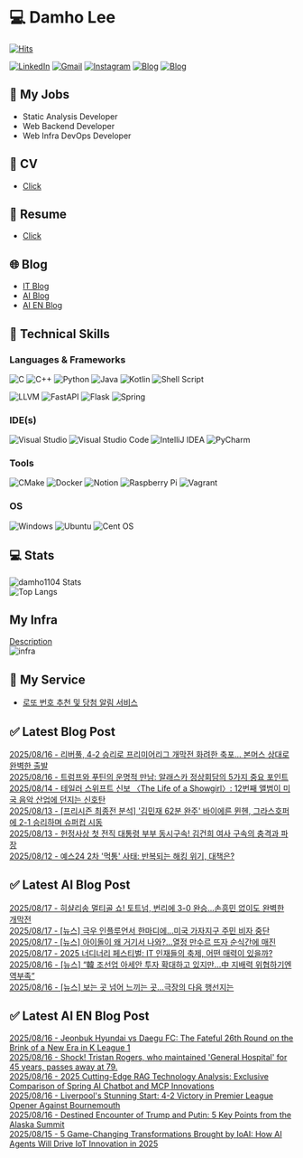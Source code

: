 
# 💻 Damho Lee

[![Hits](https://hits.seeyoufarm.com/api/count/incr/badge.svg?url=https%3A%2F%2Fgithub.com%2Fdamho1104&count_bg=%233D9CC8&title_bg=%23555555&icon=&icon_color=%23E7E7E7&title=hits&edge_flat=false)](https://hits.seeyoufarm.com)  

[![LinkedIn](https://img.shields.io/badge/Linkedin-%230077B5.svg?style=flat&logo=linkedin&logoColor=white)](https://www.linkedin.com/in/damho1104/)
[![Gmail](https://img.shields.io/badge/Gmail-D14836?style=flat&logo=gmail&logoColor=white)](mailto:damho1104@gmail.com)
[![Instagram](https://img.shields.io/badge/Instargram-%23E4405F.svg?style=flat&logo=Instagram&logoColor=white)](https://www.instagram.com/damho1104/)
[![Blog](https://img.shields.io/badge/Blog-%23000000.svg?style=flat&logo=Tistory&logoColor=white)](https://dmomo.co.kr/)
[![Blog](https://img.shields.io/badge/Blog-%23000000.svg?style=flat&logo=WordPress&logoColor=white)](https://blog.ai.dmomo.co.kr/)

## 📃 My Jobs
- Static Analysis Developer
- Web Backend Developer
- Web Infra DevOps Developer

## 📰 CV
- [Click](https://resume.dmomo.net/damho.lee/resume)  

## 📘 Resume
- [Click](https://damho1104.notion.site/8af3191b9815406d95708d9a0cea5a9e)  

## 🌐 Blog
- [IT Blog](https://dmomo.co.kr/)
- [AI Blog](https://blog.ai.dmomo.co.kr/)
- [AI EN Blog](https://ai.trend.dmomo.co.kr/)

## 💪 Technical Skills
### Languages & Frameworks
![C](https://img.shields.io/badge/c-%2300599C.svg?style=flat&logo=c&logoColor=white)
![C++](https://img.shields.io/badge/c++-%2300599C.svg?style=flat&logo=c%2B%2B&logoColor=white)
![Python](https://img.shields.io/badge/Python-3776AB.svg?&style=flat&logo=Python&logoColor=white)
![Java](https://img.shields.io/badge/java-%23ED8B00.svg?style=flat&logo=openjdk&logoColor=white)
![Kotlin](https://img.shields.io/badge/Kotlin-%237F52FF.svg?style=flat&logo=Kotlin&logoColor=white)
![Shell Script](https://img.shields.io/badge/Shell_script-%23121011.svg?style=flat&logo=gnu-bash&logoColor=white)  
  
![LLVM](https://img.shields.io/badge/LLVM/Clang-000B1D.svg?&style=flat&logo=LLVM&logoColor=white)
![FastAPI](https://img.shields.io/badge/FastAPI-005571?style=flat&logo=fastapi)
![Flask](https://img.shields.io/badge/Flask-%23000.svg?style=flat&logo=flask&logoColor=white)
![Spring](https://img.shields.io/badge/Springboot-%236DB33F.svg?style=flat&logo=spring&logoColor=white)
  
  
### IDE(s)
![Visual Studio](https://img.shields.io/badge/Visual%20Studio-5C2D91.svg?style=flat&logo=visual-studio&logoColor=white) 
![Visual Studio Code](https://img.shields.io/badge/Visual%20Studio%20Code-0078d7.svg?style=flat&logo=visual-studio-code&logoColor=white)
![IntelliJ IDEA](https://img.shields.io/badge/IntelliJIDEA-000000.svg?style=flat&logo=intellij-idea&logoColor=white) 
![PyCharm](https://img.shields.io/badge/PyCharm-143?style=flat&logo=pycharm&logoColor=black&color=black&labelColor=green) 


### Tools
![CMake](https://img.shields.io/badge/CMake-%23008FBA.svg?style=flat&logo=cmake&logoColor=white)
![Docker](https://img.shields.io/badge/docker-%230db7ed.svg?style=flat&logo=docker&logoColor=white)
![Notion](https://img.shields.io/badge/Notion-%23000000.svg?style=flat&logo=notion&logoColor=white)
![Raspberry Pi](https://img.shields.io/badge/-RaspberryPi-C51A4A?style=flat&logo=Raspberry-Pi)
![Vagrant](https://img.shields.io/badge/Vagrant-%231563FF.svg?style=flat&logo=vagrant&logoColor=white)


### OS
![Windows](https://img.shields.io/badge/Windows-0078D6?style=flat&logo=windows&logoColor=white)
![Ubuntu](https://img.shields.io/badge/Ubuntu-E95420?style=flat&logo=ubuntu&logoColor=white)
![Cent OS](https://img.shields.io/badge/Cent%20OS-002260?style=flat&logo=centos&logoColor=F0F0F0)


## :computer: Stats
![damho1104 Stats](https://github-readme-stats.vercel.app/api?username=damho1104&hide=issues&show_icons=true&show=prs_merged,prs_merged_percentage&theme=chartreuse-dark)  
![Top Langs](https://github-readme-stats.vercel.app/api/top-langs/?username=damho1104&layout=compact&theme=chartreuse-dark)


## My Infra
[Description](https://dmomo.co.kr/444)  
![infra](https://nextcloud.dmomo.net/apps/files_sharing/publicpreview/EtWDB9RaEXyf4FT?file=/&fileId=142416&x=6016&y=3384&a=true&etag=eee0bc0c4308201c786211582fdbc678)  





## 📣 My Service
- [로또 번호 추천 및 당첨 알림 서비스](https://lotto.dmomo.co.kr/)  


## ✅ Latest Blog Post

[2025/08/16 - 리버풀, 4-2 승리로 프리미어리그 개막전 화려한 축포... 본머스 상대로 완벽한 출발](https://dmomo.co.kr/641) <br/>
[2025/08/16 - 트럼프와 푸틴의 운명적 만남: 알래스카 정상회담의 5가지 중요 포인트](https://dmomo.co.kr/640) <br/>
[2025/08/14 - 테일러 스위프트 신보 〈The Life of a Showgirl〉: 12번째 앨범이 미국 음악 산업에 던지는 신호탄](https://dmomo.co.kr/639) <br/>
[2025/08/13 - [프리시즌 최종전 분석] '김민재 62분 완주' 바이에른 뮌헨, 그라스호퍼에 2-1 승리하며 슈퍼컵 시동](https://dmomo.co.kr/638) <br/>
[2025/08/13 - 헌정사상 첫 전직 대통령 부부 동시구속! 김건희 여사 구속의 충격과 파장](https://dmomo.co.kr/637) <br/>
[2025/08/12 - 예스24 2차 '먹통' 사태: 반복되는 해킹 위기, 대책은?](https://dmomo.co.kr/636) <br/>

## ✅ Latest AI Blog Post
[2025/08/17 - 히샬리송 멀티골 쇼! 토트넘, 번리에 3-0 완승…손흥민 없이도 완벽한 개막전](https://blog.ai.dmomo.co.kr/trend/8178) <br/>
[2025/08/17 - [뉴스] 극우 인플루언서 한마디에…미국 가자지구 주민 비자 중단](https://blog.ai.dmomo.co.kr/news/8173) <br/>
[2025/08/17 - [뉴스] 아이돌이 왜 거기서 나와?…열정 만수르 뜨자 순식간에 매진](https://blog.ai.dmomo.co.kr/news/8170) <br/>
[2025/08/17 - 2025 너디너리 페스티벌: IT 인재들의 축제, 어떤 매력이 있을까?](https://blog.ai.dmomo.co.kr/ai/8167) <br/>
[2025/08/16 - [뉴스] “韓 조선업 아세안 투자 확대하고 있지만…中 지배력 위협하기엔 역부족”](https://blog.ai.dmomo.co.kr/news/8164) <br/>
[2025/08/16 - [뉴스] 보는 곳 넘어 느끼는 곳…극장의 다음 행선지는](https://blog.ai.dmomo.co.kr/news/8161) <br/>

## ✅ Latest AI EN Blog Post
[2025/08/16 - Jeonbuk Hyundai vs Daegu FC: The Fateful 26th Round on the Brink of a New Era in K League 1](https://ai.trend.dmomo.co.kr/2025/08/jeonbuk-hyundai-vs-daegu-fc-fateful.html) <br/>
[2025/08/16 - Shock! Tristan Rogers, who maintained 'General Hospital' for 45 years, passes away at 79.](https://ai.trend.dmomo.co.kr/2025/08/shock-tristan-rogers-who-maintained.html) <br/>
[2025/08/16 - 2025 Cutting-Edge RAG Technology Analysis: Exclusive Comparison of Spring AI Chatbot and MCP Innovations](https://ai.trend.dmomo.co.kr/2025/08/2025-cutting-edge-rag-technology.html) <br/>
[2025/08/16 - Liverpool's Stunning Start: 4-2 Victory in Premier League Opener Against Bournemouth](https://ai.trend.dmomo.co.kr/2025/08/liverpools-stunning-start-4-2-victory.html) <br/>
[2025/08/16 - Destined Encounter of Trump and Putin: 5 Key Points from the Alaska Summit](https://ai.trend.dmomo.co.kr/2025/08/destined-encounter-of-trump-and-putin-5.html) <br/>
[2025/08/15 - 5 Game-Changing Transformations Brought by IoAI: How AI Agents Will Drive IoT Innovation in 2025](https://ai.trend.dmomo.co.kr/2025/08/5-game-changing-transformations-brought.html) <br/>
